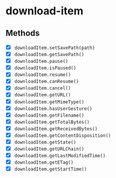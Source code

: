 # download-item

## Methods

- [x] `downloadItem.setSavePath(path)`
- [x] `downloadItem.getSavePath()`
- [x] `downloadItem.pause()`
- [x] `downloadItem.isPaused()`
- [x] `downloadItem.resume()`
- [x] `downloadItem.canResume()`
- [x] `downloadItem.cancel()`
- [x] `downloadItem.getURL()`
- [x] `downloadItem.getMimeType()`
- [x] `downloadItem.hasUserGesture()`
- [x] `downloadItem.getFilename()`
- [x] `downloadItem.getTotalBytes()`
- [x] `downloadItem.getReceivedBytes()`
- [x] `downloadItem.getContentDisposition()`
- [x] `downloadItem.getState()`
- [x] `downloadItem.getURLChain()`
- [x] `downloadItem.getLastModifiedTime()`
- [x] `downloadItem.getETag()`
- [x] `downloadItem.getStartTime()`